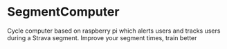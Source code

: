 # SegmentComputer
Cycle computer based on raspberry pi which alerts users and tracks users during a Strava segment. Improve your segment times, train better
